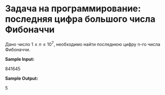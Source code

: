 # Задача на программирование: последняя цифра большого числа Фибоначчи

Дано число $1≤n≤10^7$, необходимо найти последнюю цифру n-го числа Фибоначчи.

**Sample Input:**

841645

**Sample Output:**

5

